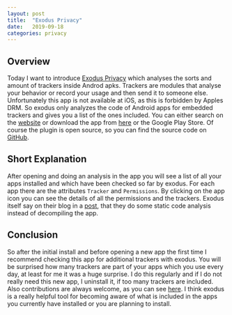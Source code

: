```yaml
---
layout: post
title:  "Exodus Privacy"
date:   2019-09-18
categories: privacy
---
```


## Overview
Today I want to introduce [Exodus Privacy](https://exodus-privacy.eu.org/en/) which analyses the sorts and amount of trackers inside Androd apks. Trackers are modules that analyse your behavior or record your usage and then send it to someone else. Unfortunately this app is not available at iOS, as this is forbidden by Apples DRM. So exodus only analyzes the code of Android apps for embedded trackers and gives you a list of the ones included. 
You can either search on the [website](https://reports.exodus-privacy.eu.org/en/search/) or download the app from [here](https://f-droid.org/en/packages/org.eu.exodus_privacy.exodusprivacy/) or the Google Play Store. Of course the plugin is open source, so you can find the source code on [GitHub](https://github.com/exodus-privacy/).

## Short Explanation
After opening and doing an analysis in the app you will see a list of all your apps installed and which have been checked so far by exodus. For each app there are the attributes `Tracker` and `Permissions`. By clicking on the app icon you can see the details of all the permissions and the trackers. Exodus itself say on their blog in a [post](https://exodus-privacy.eu.org/en/post/exodus_static_analysis/), that they do some static code analysis instead of decompiling the app. 

## Conclusion
So after the initial install and before opening a new app the first time I recommend checking this app for additional trackers with exodus. You will be surprised how many trackers are part of your apps which you use every day, at least for me it was a huge surprise. I do this regularly and if I do not really need this new app, I uninstall it, if too many trackers are included. Also contributions are always welcome, as you can see [here](https://exodus-privacy.eu.org/en/page/contribute/). I think exodus is a really helpful tool for becoming aware of what is included in the apps you currently have installed or you are planning to install.